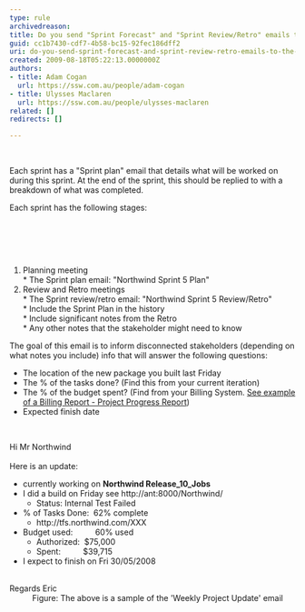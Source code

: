 ```yaml
---
type: rule
archivedreason: 
title: Do you send "Sprint Forecast" and "Sprint Review/Retro" emails to the client?
guid: cc1b7430-cdf7-4b58-bc15-92fec186dff2
uri: do-you-send-sprint-forecast-and-sprint-review-retro-emails-to-the-client
created: 2009-08-18T05:22:13.0000000Z
authors:
- title: Adam Cogan
  url: https://ssw.com.au/people/adam-cogan
- title: Ulysses Maclaren
  url: https://ssw.com.au/people/ulysses-maclaren
related: []
redirects: []

---
```



<p>&#160;</p>
<div>Each sprint has a &quot;Sprint&#160;plan&quot; email that details what will be worked on during this sprint. At the end of the sprint, this should be replied to with a breakdown of what was completed.</div>
<p>Each sprint has the following stages&#58;</p>
<br><excerpt class='endintro'></excerpt><br>
<p>&#160;</p>
<ol><li>Planning meeting<br>* The Sprint plan email&#58; &quot;Northwind Sprint 5 Plan&quot;</li>
<li>Review and Retro meetings<br>​​* The Sprint review/retro email&#58; &quot;Northwind Sprint 5 Review/Retro&quot;<br>* Include the Sprint Plan in the history<br>* Include significant notes from the Retro<br>* Any other notes that the stakeholder might need to know</li></ol>
<p>The goal of this email is to inform disconnected stakeholders (depending on what notes you include) info that will answer the following questions&#58;</p>
<ul><li>The location of the new package you built last Friday </li>
<li>The % of the tasks done? (Find this from your current iteration) </li>
<li>The % of the budget spent? (Find from your Billing System. <a href="/Management/RulesToManagingSoftwareConsultants/Pages/DoYouGetRegularUpdatesOnCostsAndProgress.aspx">See example of a Billing Report - Project Progress Report</a>) </li>
<li>Expected finish date </li></ul>
<p>&#160;</p>
<dl class="good"><dt>Hi Mr Northwind <br><br>Here is an update&#58; <br><ul><li>currently working on <strong>Northwind Release_10_Jobs</strong> </li>
<li>I did a build on Friday see http&#58;//ant&#58;8000/Northwind/ <ul><li>Status&#58; Internal Test Failed </li></ul></li>
<li>% of Tasks Done&#58;&#160; 62% complete <ul><li>http&#58;//tfs.northwind.com/XXX&#160; </li></ul></li>
<li>Budget used&#58;&#160;&#160;&#160;&#160;&#160;&#160;&#160;&#160;&#160; 60% used&#160; <ul><li>Authorized&#58;&#160; $75,000 </li>
<li>Spent&#58;&#160;&#160;&#160;&#160;&#160;&#160;&#160;&#160;&#160; $39,715 </li></ul></li>
<li>I expect to finish on Fri 30/05/2008 </li></ul>
<br>Regards Eric </dt>
<dd>Figure&#58; The above is a sample of the 'Weekly Project Update'&#160;email </dd></dl>


